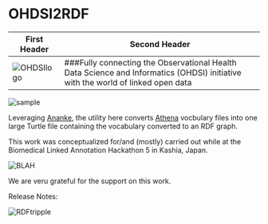 # OHDSI2RDF
First Header | Second Header
------------ | -------------
![OHDSIlogo](http://www.jmbanda.com/t-ohdsi-logo-only.png) |  ###Fully connecting the Observational Health Data Science and Informatics (OHDSI) initiative with the world of linked open data
![sample](http://www.jmbanda.com/sample_tripple.png)


Leveraging [Ananke](https://github.com/thepanacealab/OHDSIananke), the utility here converts [Athena](http://athena.ohdsi.org/) vocbulary files into one large Turtle file containing the vocabulary converted to an RDF graph.

This work was conceptualized for/and (mostly) carried out while at the Biomedical Linked Annotation Hackathon 5 in Kashia, Japan.

![BLAH](http://www.jmbanda.com/customLogo.gif)

We are veru grateful for the support on this work.

Release Notes: 

![RDFtripple](http://www.jmbanda.com/rdf.png)



